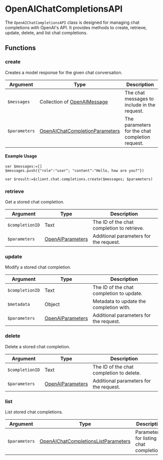 # OpenAIChatCompletionsAPI

The `OpenAIChatCompletionsAPI` class is designed for managing chat completions with OpenAI's API. It provides methods to create, retrieve, update, delete, and list chat completions.

## Functions

### create

Creates a model response for the given chat conversation.

| Argument     | Type                                      | Description                               |
|--------------|-------------------------------------------|-------------------------------------------|
| `$messages`  | Collection of [OpenAIMessage](OpenAIMessage)   | The chat messages to include in the request. |
| `$parameters`| [OpenAIChatCompletionParameters](OpenAIChatCompletionParameters)            | The parameters for the chat completion request. |

#### Example Usage

```4d
var $messages:=[]
$messages.push({"role":"user"; "content":"Hello, how are you?"})

var $result:=$client.chat.completions.create($messages; $parameters)
```

### retrieve

Get a stored chat completion.

| Argument         | Type   | Description                               |
|------------------|--------|-------------------------------------------|
| `$completionID`  | Text   | The ID of the chat completion to retrieve. |
| `$parameters`    | [OpenAIParameters](OpenAIParameters) | Additional parameters for the request.    |

### update

Modify a stored chat completion.

| Argument         | Type   | Description                               |
|------------------|--------|-------------------------------------------|
| `$completionID`  | Text   | The ID of the chat completion to update. |
| `$metadata`      | Object | Metadata to update the completion with.   |
| `$parameters`    | [OpenAIParameters](OpenAIParameters) | Additional parameters for the request.    |

### delete

Delete a stored chat completion.

| Argument         | Type   | Description                               |
|------------------|--------|-------------------------------------------|
| `$completionID`  | Text   | The ID of the chat completion to delete.  |
| `$parameters`    | [OpenAIParameters](OpenAIParameters) | Additional parameters for the request.    |

### list

List stored chat completions.

| Argument         | Type                                      | Description                               |
|------------------|-------------------------------------------|-------------------------------------------|
| `$parameters`    | [OpenAIChatCompletionsListParameters](OpenAIChatCompletionsListParameters)       | Parameters for listing chat completions.  |
